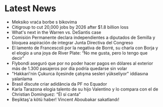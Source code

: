 # Latest News
-  Meksiko vraća borbe s bikovima
-  Citigroup to cut 20,000 jobs by 2026 after $1.8 billion loss
-  What's next in the Warren vs. DeSantis case
-  Comisión Permanente declara independientes a diputados de Semilla y bloquea aspiración de integrar Junta Directiva del Congreso
-  El lamento de Francescoli por la negativa de Borré, su charla con Borja y el elogio a una joya de River Plate: “No me gusta, pero lo tengo que decir”
-  Flybondi aseguró que por no poder hacer pagos en dólares al exterior más de 1.300 pasajeros por día podría quedarse sin volar
-  "Hakkari'nin Çukurca ilçesinde çatışma sesleri yükseliyor" iddiasına yalanlama
-  Brasil discute criar adidância da PF no Equador
-  Karla Tarazona elogia talento de su hijo Valentino y lo compara con el de Christian Domínguez: “Él sí canta”
-  Beşiktaş'a kötü haber! Vincent Aboubakar sakatlandı!
